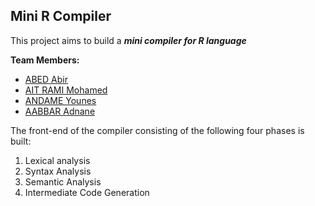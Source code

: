 ## Mini R Compiler

This project aims to build a ***mini compiler for R language***

**Team Members:**

 - [ABED Abir](https://github.com/ABEDabir)
 - [AIT RAMI Mohamed](https://github.com/AIT-RAMI)
 - [ANDAME Younes](https://github.com/YounesANDAME)
 - [AABBAR Adnane](https://github.com/adnaneaabbar)

The front-end of the compiler consisting of the following four phases is built:

 1. Lexical analysis
 2. Syntax Analysis 
 3. Semantic Analysis
 4. Intermediate Code Generation




